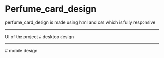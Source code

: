 # Perfume_card_design
perfume_card_design is made using html and css which is fully responsive
<hr>
UI of the project
# desktop design
<img src="https://user-images.githubusercontent.com/96978659/190918954-1cca4b91-aa0f-429f-9e54-3f35b6ad4b8a.JPG" alt=""/>
<hr>
# mobile design
<img src="https://user-images.githubusercontent.com/96978659/190918939-057ff844-6486-45fd-bac5-298fc3849a33.JPG" alt=""/>


